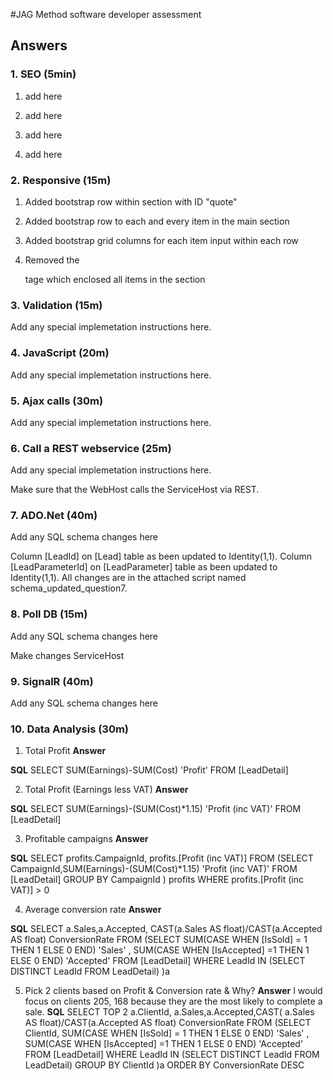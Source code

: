 #JAG Method software developer assessment
## Answers

### 1. SEO (5min)

1) add here

2) add here

3) add here

4) add here

### 2. Responsive (15m)

1) Added bootstrap row within section with ID "quote"

2) Added bootstrap row to each and every item in the main section

3) Added bootstrap grid columns for each item input within each row

4) Removed the <p> tage which enclosed all items in the section


### 3. Validation (15m)
Add any special implemetation instructions here.

### 4. JavaScript (20m)
Add any special implemetation instructions here.

### 5. Ajax calls (30m)
Add any special implemetation instructions here.

### 6. Call a REST webservice (25m)
Add any special implemetation instructions here.

Make sure that the WebHost calls the ServiceHost via REST.

### 7. ADO.Net (40m)
Add any SQL schema changes here

Column [LeadId] on [Lead] table as been updated to Identity(1,1).
Column [LeadParameterId] on [LeadParameter] table as been updated to Identity(1,1).
All changes are in the attached script named schema_updated_question7.

### 8. Poll DB (15m)
Add any SQL schema changes here

Make changes ServiceHost

### 9. SignalR (40m)
Add any SQL schema changes here

### 10. Data Analysis (30m)

1) Total Profit
**Answer**

**SQL**
SELECT SUM(Earnings)-SUM(Cost) 'Profit'
FROM [LeadDetail]


2) Total Profit (Earnings less VAT)
**Answer**

**SQL**
SELECT SUM(Earnings)-(SUM(Cost)*1.15) 'Profit (inc VAT)'
FROM [LeadDetail]

3) Profitable campaigns
**Answer**

**SQL**
SELECT 
	profits.CampaignId,
	profits.[Profit (inc VAT)]
FROM
	(SELECT CampaignId,SUM(Earnings)-(SUM(Cost)*1.15) 'Profit (inc VAT)'
		FROM [LeadDetail]
		GROUP BY CampaignId ) profits
WHERE profits.[Profit (inc VAT)] > 0

4) Average conversion rate
**Answer**

**SQL**
SELECT a.Sales,a.Accepted, CAST(a.Sales AS float)/CAST(a.Accepted AS float) ConversionRate
FROM 
(SELECT  SUM(CASE WHEN [IsSold] = 1 THEN 1 ELSE 0 END) 'Sales' , SUM(CASE WHEN [IsAccepted] =1 THEN 1 ELSE 0 END) 'Accepted'
FROM [LeadDetail]
WHERE LeadId IN (SELECT DISTINCT LeadId FROM LeadDetail) 
)a


5) Pick 2 clients based on Profit & Conversion rate & Why?
**Answer**
I would focus on clients 205, 168  because they are the most likely to complete a sale.
**SQL**
SELECT TOP 2 a.ClientId, a.Sales,a.Accepted,CAST( a.Sales AS float)/CAST(a.Accepted AS float)  ConversionRate
FROM 
(SELECT ClientId, SUM(CASE WHEN [IsSold] = 1 THEN 1 ELSE 0 END) 'Sales' , SUM(CASE WHEN [IsAccepted] =1 THEN 1 ELSE 0 END) 'Accepted'
FROM [LeadDetail]
WHERE LeadId IN (SELECT DISTINCT LeadId FROM LeadDetail) 
GROUP BY ClientId
)a
ORDER BY ConversionRate DESC
